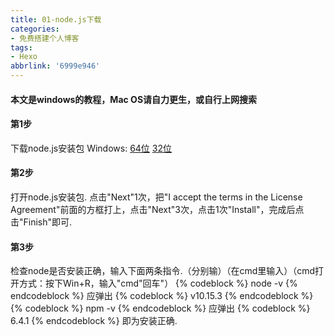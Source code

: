 ```yaml
---
title: 01-node.js下载
categories: 
- 免费搭建个人博客
tags: 
- Hexo
abbrlink: '6999e946'
---
```

#### 本文是windows的教程，Mac OS请自力更生，或自行上网搜索
#### 第1步
下载node.js安装包
Windows:  [64位](https://npm.taobao.org/mirrors/node/v10.15.3/node-v10.15.3-x64.msi)      [32位](https://npm.taobao.org/mirrors/node/v10.15.3/node-v10.15.3-x86.msi)
#### 第2步
打开node.js安装包. 点击"Next"1次，把"I accept the terms in the License Agreement"前面的方框打上，点击"Next"3次，点击1次"Install"，完成后点击"Finish"即可.
<!-- more -->
#### 第3步
检查node是否安装正确，输入下面两条指令.（分别输）（在cmd里输入）（cmd打开方式：按下Win+R，输入"cmd"回车"）
{% codeblock %}
node -v
{% endcodeblock %}
应弹出
{% codeblock %}
v10.15.3
{% endcodeblock %}
{% codeblock %}
npm -v
{% endcodeblock %}
应弹出
{% codeblock %}
6.4.1
{% endcodeblock %}
即为安装正确.
